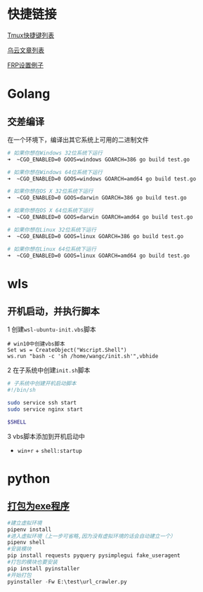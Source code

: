 # 快捷链接
[Tmux快捷键列表](https://gist.github.com/ryerh/14b7c24dfd623ef8edc7)

[乌云文章列表](https://wooyun.js.org/)

[FRP设置例子](https://www.xyzbeta.com/460)

# Golang

## 交差编译
在一个环境下，编译出其它系统上可用的二进制文件
```bash
# 如果你想在Windows 32位系统下运行
➜  ~CGO_ENABLED=0 GOOS=windows GOARCH=386 go build test.go

# 如果你想在Windows 64位系统下运行
➜  ~CGO_ENABLED=0 GOOS=windows GOARCH=amd64 go build test.go

# 如果你想在OS X 32位系统下运行
➜  ~CGO_ENABLED=0 GOOS=darwin GOARCH=386 go build test.go

# 如果你想在OS X 64位系统下运行
➜  ~CGO_ENABLED=0 GOOS=darwin GOARCH=amd64 go build test.go

# 如果你想在Linux 32位系统下运行
➜  ~CGO_ENABLED=0 GOOS=linux GOARCH=386 go build test.go

# 如果你想在Linux 64位系统下运行
➜  ~CGO_ENABLED=0 GOOS=linux GOARCH=amd64 go build test.go
```

# wls

## 开机启动，并执行脚本

1 创建`wsl-ubuntu-init.vbs`脚本
```vbs
# win10中创建vbs脚本
Set ws = CreateObject("Wscript.Shell")
ws.run "bash -c 'sh /home/wangc/init.sh'",vbhide
```

2 在子系统中创建`init.sh`脚本
```bash
# 子系统中创建开机启动脚本
#!/bin/sh

sudo service ssh start
sudo service nginx start

$SHELL
```
3 vbs脚本添加到开机启动中

 * `win+r` + `shell:startup`





# python

## [打包为exe程序](https://www.zhihu.com/question/281858271/answer/611320245)
```python
#建立虚拟环境
pipenv install
#进入虚拟环境（上一步可省略,因为没有虚拟环境的话会自动建立一个）
pipenv shell
#安装模块
pip install requests pyquery pysimplegui fake_useragent
#打包的模块也要安装
pip install pyinstaller
#开始打包
pyinstaller -Fw E:\test\url_crawler.py

```

